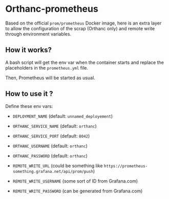 # Orthanc-prometheus

Based on the official `prom/prometheus` Docker image, here is an extra layer to allow the configuration of the scrap (Orthanc only) and remote write through environment variables.

## How it works?

A bash script will get the env var when the container starts and replace the placeholders in the `prometheus.yml` file.

Then, Prometheus will be started as usual.


## How to use it ?

Define these env vars:

- `DEPLOYMENT_NAME` (default: `unnamed_deployement`)
- `ORTHANC_SERVICE_NAME`  (default: `orthanc`)
- `ORTHANC_SERVICE_PORT`  (default: `8042`)
- `ORTHANC_USERNAME`  (default: `orthanc`)
- `ORTHANC_PASSWORD`  (default: `orthanc`)

- `REMOTE_WRITE_URL` (could be something  like `https://prometheus-something.grafana.net/api/prom/push`)
- `REMOTE_WRITE_USERNAME` (some sort of ID from Grafana.com)
- `REMOTE_WRITE_PASSWORD` (can be generated from Grafana.com)
